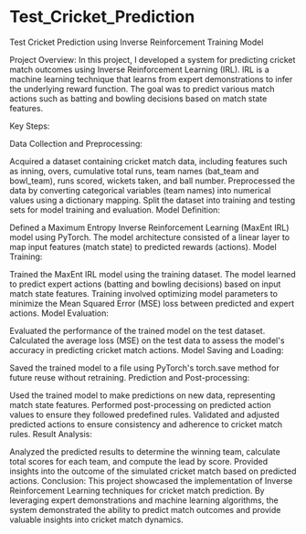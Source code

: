 # Test_Cricket_Prediction
Test Cricket Prediction using Inverse Reinforcement Training Model

Project Overview:
In this project, I developed a system for predicting cricket match outcomes using Inverse Reinforcement Learning (IRL). IRL is a machine learning technique that learns from expert demonstrations to infer the underlying reward function. The goal was to predict various match actions such as batting and bowling decisions based on match state features.

Key Steps:

Data Collection and Preprocessing:

Acquired a dataset containing cricket match data, including features such as inning, overs, cumulative total runs, team names (bat_team and bowl_team), runs scored, wickets taken, and ball number.
Preprocessed the data by converting categorical variables (team names) into numerical values using a dictionary mapping.
Split the dataset into training and testing sets for model training and evaluation.
Model Definition:

Defined a Maximum Entropy Inverse Reinforcement Learning (MaxEnt IRL) model using PyTorch.
The model architecture consisted of a linear layer to map input features (match state) to predicted rewards (actions).
Model Training:

Trained the MaxEnt IRL model using the training dataset.
The model learned to predict expert actions (batting and bowling decisions) based on input match state features.
Training involved optimizing model parameters to minimize the Mean Squared Error (MSE) loss between predicted and expert actions.
Model Evaluation:

Evaluated the performance of the trained model on the test dataset.
Calculated the average loss (MSE) on the test data to assess the model's accuracy in predicting cricket match actions.
Model Saving and Loading:

Saved the trained model to a file using PyTorch's torch.save method for future reuse without retraining.
Prediction and Post-processing:

Used the trained model to make predictions on new data, representing match state features.
Performed post-processing on predicted action values to ensure they followed predefined rules.
Validated and adjusted predicted actions to ensure consistency and adherence to cricket match rules.
Result Analysis:

Analyzed the predicted results to determine the winning team, calculate total scores for each team, and compute the lead by score.
Provided insights into the outcome of the simulated cricket match based on predicted actions.
Conclusion:
This project showcased the implementation of Inverse Reinforcement Learning techniques for cricket match prediction. By leveraging expert demonstrations and machine learning algorithms, the system demonstrated the ability to predict match outcomes and provide valuable insights into cricket match dynamics.
